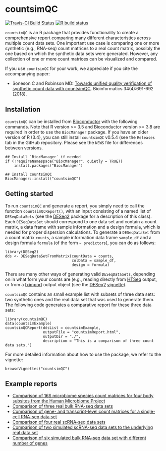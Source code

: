 # countsimQC
[![Travis-CI Build Status](https://travis-ci.org/csoneson/countsimQC.svg?branch=master)](https://travis-ci.org/csoneson/countsimQC)
[![R build status](https://github.com/csoneson/countsimQC/workflows/R-CMD-check/badge.svg)](https://github.com/csoneson/countsimQC/actions)

`countsimQC` is an R package that provides functionality to create a 
comprehensive report comparing many different characteristics across multiple 
count data sets. One important use case is comparing one or more 
synthetic (e.g., RNA-seq) count matrices to a real count matrix, possibly the 
one based on which the synthetic data sets were generated. However, any 
collection of one or more count matrices can be visualized and compared.

If you use `countsimQC` for your work, we appreciate if you cite the 
accompanying paper:

- Soneson C and Robinson MD: [Towards unified quality verification of synthetic count data with countsimQC](https://academic.oup.com/bioinformatics/article/doi/10.1093/bioinformatics/btx631/4345646/Towards-unified-quality-verification-of-synthetic). Bioinformatics 34(4):691-692 (2018).

## Installation
`countsimQC` can be installed from 
[Bioconductor](https://www.bioconductor.org/packages/countsimQC/) with the 
following commands. Note that R version >= 3.5 and Bioconductor 
version >= 3.8 are required in order to use the `BiocManager` package. 
If you have an older version of R (3.4), you can still install 
`countsimQC` v0.5.4 (see the `Releases` tab in the GitHub repository. 
Please see the `NEWS` file for differences between versions.

```
## Install `BiocManager` if needed
if (!requireNamespace("BiocManager", quietly = TRUE))
    install.packages("BiocManager")
    
## Install countsimQC
BiocManager::install("countsimQC")
```

## Getting started
To run `countsimQC` and generate a report, you simply need to call the
function `countsimQCReport()`, with an input consisting of a named list of
`DESeqDataSets` (see the
[DESeq2](https://www.bioconductor.org/packages/DESeq2/)
package for a description of this class). Each `DESeqDataSet` should
correspond to one data set and contain a count matrix, a data frame with sample
information and a design formula, which is needed for proper dispersion 
calculations. To generate a `DESeqDataSet` from a count matrix `counts`, a 
sample information data frame `sample_df` and a design formula `formula` 
(of the form `~ predictors`), you can do as follows:

```
library(DESeq2)
dds <- DESeqDataSetFromMatrix(countData = counts, 
                              colData = sample_df,
                              design = formula)
```
There are many other ways of generating valid `DESeqDataSets`, depending on in 
what form your counts are (e.g., reading directly from 
[HTSeq](http://htseq.readthedocs.io/en/release_0.9.1/) output, or from a [tximport](http://bioconductor.org/packages/release/bioc/html/tximport.html) 
output object (see the 
[DESeq2](https://bioconductor.org/packages/release/bioc/html/DESeq2.html) [vignette](http://bioconductor.org/packages/release/bioc/vignettes/DESeq2/inst/doc/DESeq2.html)). 
 
`countsimQC` contains an small example list with subsets of three data sets: 
two synthetic ones and the real data set that was used to generate them. The 
following code generates a comparative report for these three data sets:

```
library(countsimQC)
data(countsimExample)
countsimQCReport(ddsList = countsimExample, 
                 outputFile = "countsimReport.html", 
                 outputDir = "./", 
                 description = "This is a comparison of three count data sets.")
```

For more detailed information about how to use the package, we refer to the vignette:

```
browseVignettes("countsimQC")
```

## Example reports

- [Comparison of 16S microbiome species count matrices for four body subsites from the Human Microbiome Project](http://imlspenticton.uzh.ch/robinson_lab/countsimQC_example_reports/HMP_sampled_datasets_countsimQC.html)
- [Comparison of three real bulk RNA-seq data sets](http://imlspenticton.uzh.ch/robinson_lab/countsimQC_example_reports/bulkrnaseq_crossdataset_countsimQC.html)
- [Comparison of gene- and transcript-level count matrices for a single-cell RNA-seq data set](http://imlspenticton.uzh.ch/robinson_lab/countsimQC_example_reports/GSE74596_genevstx_countsimQC.html) 
- [Comparison of four real scRNA-seq data sets](http://imlspenticton.uzh.ch/robinson_lab/countsimQC_example_reports/scrnaseq_crossdataset_countsimQC.html)
- [Comparison of two simulated scRNA-seq data sets to the underlying real data set](http://imlspenticton.uzh.ch/robinson_lab/countsimQC_example_reports/GSE48968-GPL13112_2simulations_countsimQC.html)
- [Comparison of six simulated bulk RNA-seq data set with different number of genes](http://imlspenticton.uzh.ch/robinson_lab/countsimQC_example_reports/countsimQC_compcodeR_simulations.html)
